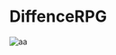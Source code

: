 # DiffenceRPG

![aa](https://user-images.githubusercontent.com/54255391/68819579-be5b3e80-06cb-11ea-954e-bf21bcac3f33.gif)
